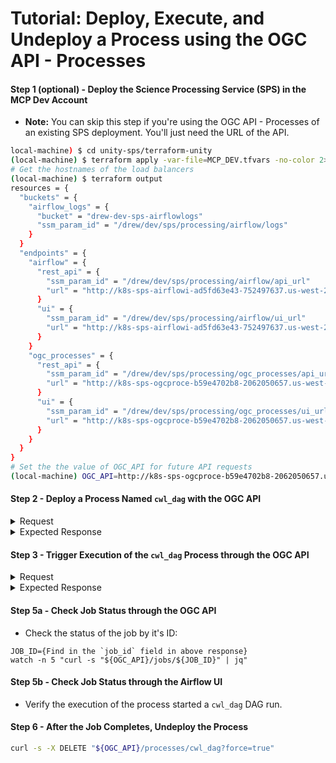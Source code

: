 # Tutorial: Deploy, Execute, and Undeploy a Process using the OGC API - Processes

#### Step 1 (optional) - Deploy the Science Processing Service (SPS) in the MCP Dev Account

* **Note:** You can skip this step if you're using the OGC API - Processes of an existing SPS deployment. You'll just need the URL of the API.

```sh
local-machine) $ cd unity-sps/terraform-unity
(local-machine) $ terraform apply -var-file=MCP_DEV.tfvars -no-color 2>&1 --auto-approve | tee apply_output.txt
# Get the hostnames of the load balancers
(local-machine) $ terraform output
resources = {
  "buckets" = {
    "airflow_logs" = {
      "bucket" = "drew-dev-sps-airflowlogs"
      "ssm_param_id" = "/drew/dev/sps/processing/airflow/logs"
    }
  }
  "endpoints" = {
    "airflow" = {
      "rest_api" = {
        "ssm_param_id" = "/drew/dev/sps/processing/airflow/api_url"
        "url" = "http://k8s-sps-airflowi-ad5fd63e43-752497637.us-west-2.elb.amazonaws.com:5000/api/v1"
      }
      "ui" = {
        "ssm_param_id" = "/drew/dev/sps/processing/airflow/ui_url"
        "url" = "http://k8s-sps-airflowi-ad5fd63e43-752497637.us-west-2.elb.amazonaws.com:5000"
      }
    }
    "ogc_processes" = {
      "rest_api" = {
        "ssm_param_id" = "/drew/dev/sps/processing/ogc_processes/api_url"
        "url" = "http://k8s-sps-ogcproce-b59e4702b8-2062050657.us-west-2.elb.amazonaws.com:5001"
      }
      "ui" = {
        "ssm_param_id" = "/drew/dev/sps/processing/ogc_processes/ui_url"
        "url" = "http://k8s-sps-ogcproce-b59e4702b8-2062050657.us-west-2.elb.amazonaws.com:5001/redoc"
      }
    }
  }
}
# Set the the value of OGC_API for future API requests
(local-machine) OGC_API=http://k8s-sps-ogcproce-b59e4702b8-2062050657.us-west-2.elb.amazonaws.com:5001
```

#### Step 2 - Deploy a Process Named `cwl_dag` with the OGC API

<details>

<summary>Request</summary>

```sh
curl -s -0 -X POST "${OGC_API}/processes" \
-H "Expect:" \
-H 'Content-Type: application/json; charset=utf-8' \
--data-binary @- << EOF
{
    "processDescription": {
        "title": "Generic CWL Process",
        "description": "This process executes any CWL workflow.",
        "id": "cwl_dag",
        "version": "1.0.0",
        "jobControlOptions": [
            "async-execute"
        ],

        "inputs": {
            "cwl_workflow": {
                "title": "CWL Workflow URL",
                "description": "The URL of the CWL workflow",
                "schema": {
                    "type": "string",
                    "format": "uri"
                },
                "minOccurs": 1,
                "maxOccurs": 1
            },
            "cwl_args": {
                "title": "CWL Workflow Parameters URL",
                "description": "The URL of the CWL workflow's YAML parameters file",
                "schema": {
                    "type": "string",
                    "format": "uri"
                },
                "minOccurs": 1,
                "maxOccurs": 1
            },
            "request_memory": {
                "title": "Requested Memory",
                "description": "The amount of memory requested for the job",
                "schema": {
                    "type": "string"
                },
                "minOccurs": 1,
                "maxOccurs": 1,
                "default": "8Gi"
            },
            "request_cpu": {
                "title": "Requested CPU",
                "description": "The number of CPU cores requested for the job",
                "schema": {
                    "type": "string"
                },
                "minOccurs": 1,
                "maxOccurs": 1
            },
            "request_storage": {
                "title": "Requested Storage",
                "description": "The amount of storage requested for the job",
                "schema": {
                    "type": "string"
                },
                "minOccurs": 1,
                "maxOccurs": 1
            }
        },
        "outputs": {
            "result": {
                "title": "Process Result",
                "description": "The result of the SBG Preprocess Workflow execution",
                "schema": {
                    "$ref": "some-ref"
                }
            }
        }
    },
    "executionUnit": {
        "type": "docker",
        "image": "ghcr.io/unity-sds/unity-sps/sps-docker-cwl:2.1.0"
    }
}
EOF
```



</details>

<details>

<summary>Expected Response</summary>

```
Process cwl_dag deployed successfully                                                                                                                                                                                        
```



</details>

#### Step 3 - Trigger Execution of the `cwl_dag` Process through the OGC API

<details>

<summary>Request</summary>

```sh
curl -s -X POST "${OGC_API}/processes/cwl_dag/execution" \
-H "Content-Type: application/json" \
-H "Prefer: respond-async" \
--data-binary @- << EOF | jq '.'
{
  "inputs": {
    "cwl_workflow": "https://raw.githubusercontent.com/unity-sds/sbg-workflows/main/preprocess/sbg-preprocess-workflow.cwl",
    "cwl_args": "https://raw.githubusercontent.com/unity-sds/sbg-workflows/main/preprocess/sbg-preprocess-workflow.dev.yml",
    "request_memory": "8Gi",
    "request_cpu": "4",
    "request_storage": "10Gi"
  },
  "outputs": {
    "result": {
      "transmissionMode": "reference"
    }
  }
}
EOF
```

</details>

<details>

<summary>Expected Response</summary>

```
[
  [
    "process_id",
    "cwl_dag"
  ],
  [
    "type",
    "process"
  ],
  [
    "job_id",
    "7b23d796-96ae-4d6b-b1c1-15181752aa43"
  ],
  [
    "status",
    "accepted"
  ],
  [
    "message",
    null
  ],
  [
    "exception",
    null
  ],
  [
    "created",
    "2024-09-18T18:03:38.299715"
  ],
  [
    "started",
    null
  ],
  [
    "finished",
    null
  ],
  [
    "updated",
    "2024-09-18T18:03:38.299718"
  ],
  [
    "progress",
    null
  ],
  [
    "links",
    null
  ]
]
```

</details>

#### Step 5a - Check Job Status through the OGC API

* Check the status of the job by it's ID:

```shell
JOB_ID={Find in the `job_id` field in above response}
watch -n 5 "curl -s "${OGC_API}/jobs/${JOB_ID}" | jq"
```

#### Step 5b - Check Job Status through the Airflow UI

* Verify the execution of the process started a `cwl_dag` DAG run.

#### Step 6 - After the Job Completes, Undeploy the Process

```sh
curl -s -X DELETE "${OGC_API}/processes/cwl_dag?force=true"
```

